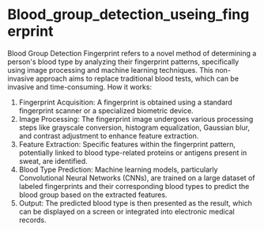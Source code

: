 # Blood_group_detection_useing_fingerprint
Blood Group Detection Fingerprint refers to a novel method of determining a person's blood type by analyzing their fingerprint patterns, specifically using image processing and machine learning techniques. This non-invasive approach aims to replace traditional blood tests, which can be invasive and time-consuming. 
How it works:
1. Fingerprint Acquisition:
A fingerprint is obtained using a standard fingerprint scanner or a specialized biometric device. 
2. Image Processing:
The fingerprint image undergoes various processing steps like grayscale conversion, histogram equalization, Gaussian blur, and contrast adjustment to enhance feature extraction. 
3. Feature Extraction:
Specific features within the fingerprint pattern, potentially linked to blood type-related proteins or antigens present in sweat, are identified. 
4. Blood Type Prediction:
Machine learning models, particularly Convolutional Neural Networks (CNNs), are trained on a large dataset of labeled fingerprints and their corresponding blood types to predict the blood group based on the extracted features. 
5. Output:
The predicted blood type is then presented as the result, which can be displayed on a screen or integrated into electronic medical records. 
